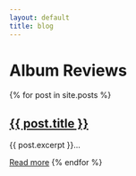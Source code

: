 ```yaml
---
layout: default
title: blog
---
```


# Album Reviews

{% for post in site.posts %}
  <h2><a href="{{ post.url }}">{{ post.title }}</a></h2>
  <p>{{ post.excerpt }}...</p>
  <a href="{{ post.url }}">Read more</a>
{% endfor %}
